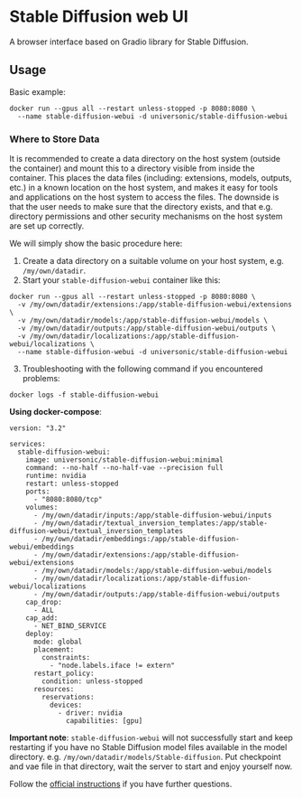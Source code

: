 # Stable Diffusion web UI
A browser interface based on Gradio library for Stable Diffusion.

## Usage

Basic example:
```
docker run --gpus all --restart unless-stopped -p 8080:8080 \
  --name stable-diffusion-webui -d universonic/stable-diffusion-webui
```

### Where to Store Data

It is recommended to create a data directory on the host system (outside the container) and mount this to a directory visible from inside the container. This places the data files (including: extensions, models, outputs, etc.) in a known location on the host system, and makes it easy for tools and applications on the host system to access the files. The downside is that the user needs to make sure that the directory exists, and that e.g. directory permissions and other security mechanisms on the host system are set up correctly. 

We will simply show the basic procedure here:
1. Create a data directory on a suitable volume on your host system, e.g. `/my/own/datadir`.
2. Start your `stable-diffusion-webui` container like this:
```
docker run --gpus all --restart unless-stopped -p 8080:8080 \
  -v /my/own/datadir/extensions:/app/stable-diffusion-webui/extensions \
  -v /my/own/datadir/models:/app/stable-diffusion-webui/models \
  -v /my/own/datadir/outputs:/app/stable-diffusion-webui/outputs \
  -v /my/own/datadir/localizations:/app/stable-diffusion-webui/localizations \
  --name stable-diffusion-webui -d universonic/stable-diffusion-webui
```
3. Troubleshooting with the following command if you encountered problems:
```
docker logs -f stable-diffusion-webui
```

**Using docker-compose**:
```
version: "3.2"

services:
  stable-diffusion-webui:
    image: universonic/stable-diffusion-webui:minimal
    command: --no-half --no-half-vae --precision full
    runtime: nvidia
    restart: unless-stopped
    ports:
      - "8080:8080/tcp"
    volumes:
      - /my/own/datadir/inputs:/app/stable-diffusion-webui/inputs
      - /my/own/datadir/textual_inversion_templates:/app/stable-diffusion-webui/textual_inversion_templates
      - /my/own/datadir/embeddings:/app/stable-diffusion-webui/embeddings
      - /my/own/datadir/extensions:/app/stable-diffusion-webui/extensions
      - /my/own/datadir/models:/app/stable-diffusion-webui/models
      - /my/own/datadir/localizations:/app/stable-diffusion-webui/localizations
      - /my/own/datadir/outputs:/app/stable-diffusion-webui/outputs
    cap_drop:
      - ALL
    cap_add:
      - NET_BIND_SERVICE
    deploy:
      mode: global
      placement:
        constraints:
          - "node.labels.iface != extern"
      restart_policy:
        condition: unless-stopped
      resources:
        reservations:
          devices:
            - driver: nvidia
              capabilities: [gpu]
```

**Important note**: `stable-diffusion-webui` will not successfully start and keep restarting if you have no Stable Diffusion model files available in the model directory. e.g. `/my/own/datadir/models/Stable-diffusion`. Put checkpoint and vae file in that directory, wait the server to start and enjoy yourself now.

Follow the [official instructions](https://github.com/AUTOMATIC1111/stable-diffusion-webui/wiki) if you have further questions.

